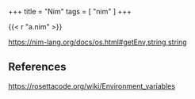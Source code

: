 +++
title = "Nim"
tags = [ "nim" ]
+++

{{< r "a.nim" >}}

<https://nim-lang.org/docs/os.html#getEnv,string,string>

## References

<https://rosettacode.org/wiki/Environment_variables>
